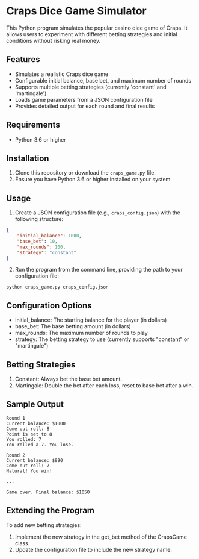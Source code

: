 # Craps Dice Game Simulator

This Python program simulates the popular casino dice game of Craps. It allows users to experiment with different betting strategies and initial conditions without risking real money.

## Features

- Simulates a realistic Craps dice game
- Configurable initial balance, base bet, and maximum number of rounds
- Supports multiple betting strategies (currently 'constant' and 'martingale')
- Loads game parameters from a JSON configuration file
- Provides detailed output for each round and final results

## Requirements

- Python 3.6 or higher

## Installation

1. Clone this repository or download the `craps_game.py` file.
2. Ensure you have Python 3.6 or higher installed on your system.

## Usage

1. Create a JSON configuration file (e.g., `craps_config.json`) with the following structure:

```json
{
    "initial_balance": 1000,
    "base_bet": 10,
    "max_rounds": 100,
    "strategy": "constant"
}
```

2. Run the program from the command line, providing the path to your configuration file:

```
python craps_game.py craps_config.json
```

## Configuration Options

- initial_balance: The starting balance for the player (in dollars)
- base_bet: The base betting amount (in dollars)
- max_rounds: The maximum number of rounds to play
- strategy: The betting strategy to use (currently supports "constant" or "martingale")

## Betting Strategies

1. Constant: Always bet the base bet amount.
2. Martingale: Double the bet after each loss, reset to base bet after a win.

## Sample Output

```
Round 1
Current balance: $1000
Come out roll: 8
Point is set to 8
You rolled: 7
You rolled a 7. You lose.

Round 2
Current balance: $990
Come out roll: 7
Natural! You win!

...

Game over. Final balance: $1050
```

## Extending the Program

To add new betting strategies:

1. Implement the new strategy in the get_bet method of the CrapsGame class.
2. Update the configuration file to include the new strategy name.
